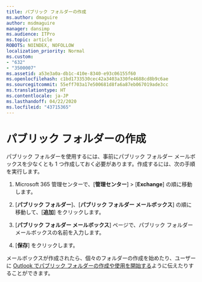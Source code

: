 ```yaml
---
title: パブリック フォルダーの作成
ms.author: dmaguire
author: msdmaguire
manager: dansimp
ms.audience: ITPro
ms.topic: article
ROBOTS: NOINDEX, NOFOLLOW
localization_priority: Normal
ms.custom:
- "632"
- "3500007"
ms.assetid: a53e3a0a-db1c-410e-8340-e93c06155f60
ms.openlocfilehash: c1bd1733530cec42a3403a330fe4688cd8b9c6ae
ms.sourcegitcommit: 55eff703a17e500681d8fa6a87eb067019ade3cc
ms.translationtype: HT
ms.contentlocale: ja-JP
ms.lasthandoff: 04/22/2020
ms.locfileid: "43715365"
---
```

# <a name="creating-public-folders"></a>パブリック フォルダーの作成

パブリック フォルダーを使用するには、事前にパブリック フォルダー メールボックスを少なくとも 1 つ作成しておく必要があります。作成するには、次の手順を実行します。
  
1. Microsoft 365 管理センターで、[**管理センター**] \> [**Exchange**] の順に移動します。

2. [**パブリック フォルダー**]、[**パブリック フォルダー メールボックス**] の順に移動して、[**追加**] をクリックします。

3. [**パブリック フォルダー メールボックス**] ページで、パブリック フォルダー メールボックスの名前を入力します。

4. [**保存**] をクリックします。

メールボックスが作成されたら、個々のフォルダーの作成を始めたり、ユーザーに [Outlook でパブリック フォルダーの作成や使用を開始する](https://support.office.com/article/Create-and-share-a-public-folder-in-Outlook-a2835011-d524-4a5c-a207-05c159bb2a97)ように伝えたりすることができます。
  